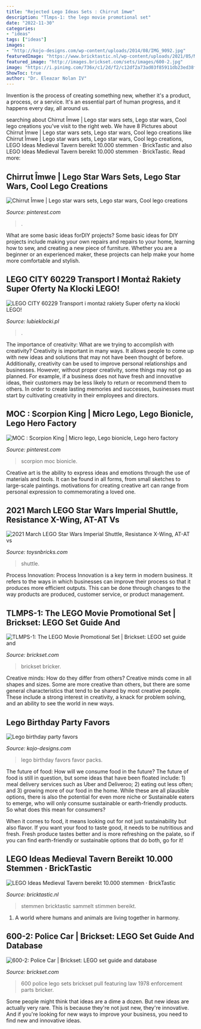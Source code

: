 ```yaml
---
title: "Rejected Lego Ideas Sets : Chirrut îmwe"
description: "Tlmps-1: the lego movie promotional set"
date: "2022-11-30"
categories:
- "ideas"
tags: ["ideas"]
images:
- "http://kojo-designs.com/wp-content/uploads/2014/08/IMG_9092.jpg"
featuredImage: "https://www.bricktastic.nl/wp-content/uploads/2021/05/Medieval-Tavern-1.jpeg"
featured_image: "http://images.brickset.com/sets/images/600-2.jpg"
image: "https://i.pinimg.com/736x/c1/2d/f2/c12df2a73ad03f85911db23ed38fbb0f.jpg"
ShowToc: true
author: "Dr. Eleazar Nolan IV"
---
```



Invention is the process of creating something new, whether it's a product, a process, or a service. It's an essential part of human progress, and it happens every day, all around us.

	

		
searching about Chirrut Îmwe | Lego star wars sets, Lego star wars, Cool lego creations you've visit to the right web. We have 8 Pictures about Chirrut Îmwe | Lego star wars sets, Lego star wars, Cool lego creations like Chirrut Îmwe | Lego star wars sets, Lego star wars, Cool lego creations, LEGO Ideas Medieval Tavern bereikt 10.000 stemmen · BrickTastic and also LEGO Ideas Medieval Tavern bereikt 10.000 stemmen · BrickTastic. Read more:
		
    
## Chirrut Îmwe | Lego Star Wars Sets, Lego Star Wars, Cool Lego Creations

<img loading=lazy src="https://i.pinimg.com/736x/02/4b/93/024b9321f968087585bb6163c057a3bb.jpg" onerror="this.onerror=null;this.src='https://tse4.mm.bing.net/th?id=OIP.0ZgLInXkB3zEftBNs27xEwHaJ4&amp;pid=15.1';" alt="Chirrut Îmwe | Lego star wars sets, Lego star wars, Cool lego creations">

_Source: pinterest.com_

>. 

	

What are some basic ideas forDIY projects?
Some basic ideas for DIY projects include making your own repairs and repairs to your home, learning how to sew, and creating a new piece of furniture. Whether you are a beginner or an experienced maker, these projects can help make your home more comfortable and stylish.

    
## LEGO CITY 60229 Transport I Montaż Rakiety Super Oferty Na Klocki LEGO!

<img loading=lazy src="https://www.lubieklocki.pl/img/products/18/72/3_max.jpg" onerror="this.onerror=null;this.src='https://tse1.mm.bing.net/th?id=OIP.Bqw_KKejbxcg8gfRmtNJrwHaFx&amp;pid=15.1';" alt="LEGO CITY 60229 Transport i montaż rakiety Super oferty na klocki LEGO!">

_Source: lubieklocki.pl_

>. 

	

The importance of creativity: What are we trying to accomplish with creativity?
Creativity is important in many ways. It allows people to come up with new ideas and solutions that may not have been thought of before. Additionally, creativity can be used to improve personal relationships and businesses. However, without proper creativity, some things may not go as planned. For example, if a business does not have fresh and innovative ideas, their customers may be less likely to return or recommend them to others. In order to create lasting memories and successes, businesses must start by cultivating creativity in their employees and directors.

    
## MOC : Scorpion King | Micro Lego, Lego Bionicle, Lego Hero Factory

<img loading=lazy src="https://i.pinimg.com/736x/c1/2d/f2/c12df2a73ad03f85911db23ed38fbb0f.jpg" onerror="this.onerror=null;this.src='https://tse4.mm.bing.net/th?id=OIP.PNzRblML7kVNVm4Ru77VNgHaF7&amp;pid=15.1';" alt="MOC : Scorpion King | Micro lego, Lego bionicle, Lego hero factory">

_Source: pinterest.com_

>scorpion moc bionicle. 

	

Creative art is the ability to express ideas and emotions through the use of materials and tools. It can be found in all forms, from small sketches to large-scale paintings. motivations for creating creative art can range from personal expression to commemorating a loved one.

    
## 2021 March LEGO Star Wars Imperial Shuttle, Resistance X-Wing, AT-AT Vs

<img loading=lazy src="https://www.toysnbricks.com/wp-content/uploads/2021/02/LEGO-Star-Wars-75302-Imperial-Shuttle-Front-Box-March-2021.jpg" onerror="this.onerror=null;this.src='https://tse3.mm.bing.net/th?id=OIP.bF9f7i1_BmJO3hmi7SZ1cAHaIt&amp;pid=15.1';" alt="2021 March LEGO Star Wars Imperial Shuttle, Resistance X-Wing, AT-AT vs">

_Source: toysnbricks.com_

>shuttle. 

	

Process Innovation:
Process Innovation is a key term in modern business. It refers to the ways in which businesses can improve their process so that it produces more efficient outputs. This can be done through changes to the way products are produced, customer service, or product management.

    
## TLMPS-1: The LEGO Movie Promotional Set | Brickset: LEGO Set Guide And

<img loading=lazy src="https://images.brickset.com/sets/images/TLMPS-1.jpg" onerror="this.onerror=null;this.src='https://tse2.mm.bing.net/th?id=OIP.E4ORsHii28Er3zappQ7A1wHaKY&amp;pid=15.1';" alt="TLMPS-1: The LEGO Movie Promotional Set | Brickset: LEGO set guide and">

_Source: brickset.com_

>brickset bricker. 

	

Creative minds: How do they differ from others?
Creative minds come in all shapes and sizes. Some are more creative than others, but there are some general characteristics that tend to be shared by most creative people. These include a strong interest in creativity, a knack for problem solving, and an ability to see the world in new ways.

    
## Lego Birthday Party Favors

<img loading=lazy src="http://kojo-designs.com/wp-content/uploads/2014/08/IMG_9092.jpg" onerror="this.onerror=null;this.src='https://tse1.mm.bing.net/th?id=OIP.ujipHh0dAF8q9s5HeZujEwHaHa&amp;pid=15.1';" alt="Lego birthday party favors">

_Source: kojo-designs.com_

>lego birthday favors favor packs. 

	

The future of food: How will we consume food in the future?
The future of food is still in question, but some ideas that have been floated include: 1) meal delivery services such as Uber and Deliveroo; 2) eating out less often; and 3) growing more of our food in the home. 
While these are all plausible options, there is also the potential for even more niche or Sustainable eaters to emerge, who will only consume sustainable or earth-friendly products. So what does this mean for consumers? 

When it comes to food, it means looking out for not just sustainability but also flavor. If you want your food to taste good, it needs to be nutritious and fresh. Fresh produce tastes better and is more refreshing on the palate, so if you can find earth-friendly or sustainable options that do both, go for it!

    
## LEGO Ideas Medieval Tavern Bereikt 10.000 Stemmen · BrickTastic

<img loading=lazy src="https://www.bricktastic.nl/wp-content/uploads/2021/05/Medieval-Tavern-1.jpeg" onerror="this.onerror=null;this.src='https://tse1.mm.bing.net/th?id=OIP.gZEIP_5eAcwaKldbl2kA5QHaE8&amp;pid=15.1';" alt="LEGO Ideas Medieval Tavern bereikt 10.000 stemmen · BrickTastic">

_Source: bricktastic.nl_

>stemmen bricktastic sammelt stimmen bereikt. 

	

1. A world where humans and animals are living together in harmony. 

    
## 600-2: Police Car | Brickset: LEGO Set Guide And Database

<img loading=lazy src="http://images.brickset.com/sets/images/600-2.jpg" onerror="this.onerror=null;this.src='https://tse4.mm.bing.net/th?id=OIP.HtlLpB0Pg1Nd0_K2359WEQHaER&amp;pid=15.1';" alt="600-2: Police Car | Brickset: LEGO set guide and database">

_Source: brickset.com_

>600 police lego sets brickset pull featuring law 1978 enforcement parts bricker. 

	

Some people might think that ideas are a dime a dozen. But new ideas are actually very rare. This is because they're not just new, they're innovative. And if you're looking for new ways to improve your business, you need to find new and innovative ideas.

